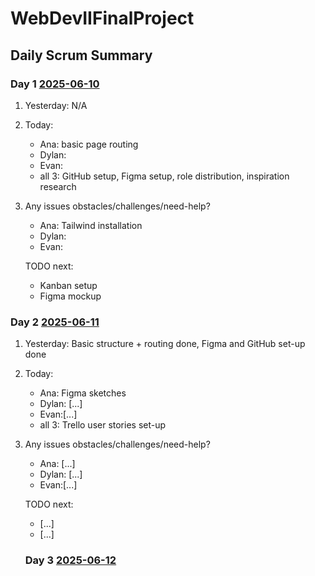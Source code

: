 # WebDevIIFinalProject
## Daily Scrum Summary

### Day 1 <ins>2025-06-10</ins>
1) Yesterday: N/A 
2) Today: 
    - Ana: basic page routing
    - Dylan: 
    - Evan:
    - all 3: GitHub setup, Figma setup, role distribution, inspiration research
3) Any issues obstacles/challenges/need-help? 
    - Ana: Tailwind installation
    - Dylan: 
    - Evan:

    TODO next:
    - Kanban setup 
    - Figma mockup

### Day 2 <ins>2025-06-11</ins>

1) Yesterday: Basic structure + routing done, Figma and GitHub set-up done
2) Today: 
    - Ana: Figma sketches
    - Dylan: [...]
    - Evan:[...]
    - all 3: Trello user stories set-up
3) Any issues obstacles/challenges/need-help? 
    - Ana: [...]
    - Dylan: [...]
    - Evan:[...]

    TODO next:
    - [...]
    - [...]

    ### Day 3 <ins>2025-06-12</ins>




